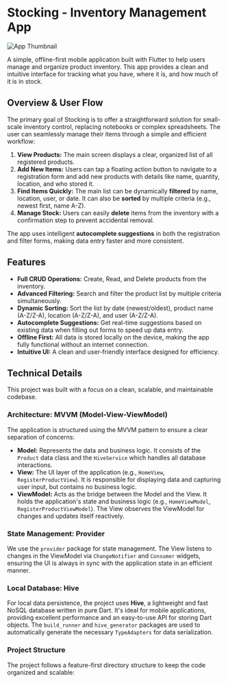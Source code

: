 # Stocking - Inventory Management App

![App Thumbnail](https://i.imgur.com/rLzG9L9.png)

A simple, offline-first mobile application built with Flutter to help users manage and organize product inventory. This app provides a clean and intuitive interface for tracking what you have, where it is, and how much of it is in stock.

## Overview & User Flow

The primary goal of Stocking is to offer a straightforward solution for small-scale inventory control, replacing notebooks or complex spreadsheets. The user can seamlessly manage their items through a simple and efficient workflow:

1.  **View Products:** The main screen displays a clear, organized list of all registered products.
2.  **Add New Items:** Users can tap a floating action button to navigate to a registration form and add new products with details like name, quantity, location, and who stored it.
3.  **Find Items Quickly:** The main list can be dynamically **filtered** by name, location, user, or date. It can also be **sorted** by multiple criteria (e.g., newest first, name A-Z).
4.  **Manage Stock:** Users can easily **delete** items from the inventory with a confirmation step to prevent accidental removal.

The app uses intelligent **autocomplete suggestions** in both the registration and filter forms, making data entry faster and more consistent.

## Features

- **Full CRUD Operations:** Create, Read, and Delete products from the inventory.
- **Advanced Filtering:** Search and filter the product list by multiple criteria simultaneously.
- **Dynamic Sorting:** Sort the list by date (newest/oldest), product name (A-Z/Z-A), location (A-Z/Z-A), and user (A-Z/Z-A).
- **Autocomplete Suggestions:** Get real-time suggestions based on existing data when filling out forms to speed up data entry.
- **Offline First:** All data is stored locally on the device, making the app fully functional without an internet connection.
- **Intuitive UI:** A clean and user-friendly interface designed for efficiency.

## Technical Details

This project was built with a focus on a clean, scalable, and maintainable codebase.

### Architecture: MVVM (Model-View-ViewModel)

The application is structured using the MVVM pattern to ensure a clear separation of concerns:

- **Model:** Represents the data and business logic. It consists of the `Product` data class and the `HiveService` which handles all database interactions.
- **View:** The UI layer of the application (e.g., `HomeView`, `RegisterProductView`). It is responsible for displaying data and capturing user input, but contains no business logic.
- **ViewModel:** Acts as the bridge between the Model and the View. It holds the application's state and business logic (e.g., `HomeViewModel`, `RegisterProductViewModel`). The View observes the ViewModel for changes and updates itself reactively.

### State Management: Provider

We use the `provider` package for state management. The View listens to changes in the ViewModel via `ChangeNotifier` and `Consumer` widgets, ensuring the UI is always in sync with the application state in an efficient manner.

### Local Database: Hive

For local data persistence, the project uses **Hive**, a lightweight and fast NoSQL database written in pure Dart. It's ideal for mobile applications, providing excellent performance and an easy-to-use API for storing Dart objects. The `build_runner` and `hive_generator` packages are used to automatically generate the necessary `TypeAdapters` for data serialization.

### Project Structure

The project follows a feature-first directory structure to keep the code organized and scalable: